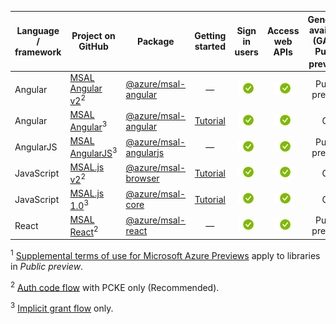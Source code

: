 | Language / framework | Project on<br/>GitHub                                                                                                    | Package                                                                      | Getting<br/>started                             | Sign in users                                         | Access web APIs                                                 | Generally available (GA) *or*<br/>Public preview<sup>1</sup> |
|----------------------|--------------------------------------------------------------------------------------------------------------------------|------------------------------------------------------------------------------|:-----------------------------------------------:|:-----------------------------------------------------:|:---------------------------------------------------------------:|:------------------------------------------------------------:|
| Angular              | [MSAL Angular v2](https://github.com/AzureAD/microsoft-authentication-library-for-js/blob/dev/lib/msal-angular)<sup>2</sup>         | [@azure/msal-angular](https://www.npmjs.com/package/@azure/msal-angular)     | —                                               | ![Library can request ID tokens for user sign-in.][y] | ![Library can request access tokens for protected web APIs.][y] | Public preview                                               |
| Angular              | [MSAL Angular](https://github.com/AzureAD/microsoft-authentication-library-for-js/tree/msal-angular-v1/lib/msal-angular)<sup>3</sup> | [@azure/msal-angular](https://www.npmjs.com/package/@azure/msal-angular)     |[Tutorial](../articles/active-directory/develop/tutorial-v2-angular.md)| ![Library can request ID tokens for user sign-in.][y] | ![Library can request access tokens for protected web APIs.][y] | GA                                                           |
| AngularJS            | [MSAL AngularJS](https://github.com/AzureAD/microsoft-authentication-library-for-js/tree/dev/lib/msal-angularjs)<sup>3</sup>         | [@azure/msal-angularjs](https://www.npmjs.com/package/@azure/msal-angularjs) | —                                               | ![Library can request ID tokens for user sign-in.][y] | ![Library can request access tokens for protected web APIs.][y] | Public preview                                               |
| JavaScript           | [MSAL.js v2](https://github.com/AzureAD/microsoft-authentication-library-for-js/tree/dev/lib/msal-browser)<sup>2</sup>              | [@azure/msal-browser](https://www.npmjs.com/package/@azure/msal-browser)     | [Tutorial](../articles/active-directory/develop/tutorial-v2-javascript-auth-code.md) | ![Library can request ID tokens for user sign-in.][y] | ![Library can request access tokens for protected web APIs.][y] | GA                                                           |
|JavaScript|[MSAL.js 1.0](https://github.com/AzureAD/microsoft-authentication-library-for-js/tree/dev/lib/msal-core)<sup>3</sup> | [@azure/msal-core](https://www.npmjs.com/package/@azure/msal-core)    | [Tutorial](../articles/active-directory/develop/tutorial-v2-javascript-spa.md)| ![Library can request ID tokens for user sign-in.][y] | ![Library can request access tokens for protected web APIs.][y] | GA                                                           |
| React                | [MSAL React](https://github.com/AzureAD/microsoft-authentication-library-for-js/tree/dev/lib/msal-react)<sup>2</sup>                 | [@azure/msal-react](https://www.npmjs.com/package/@azure/msal-react)         | —                                               | ![Library can request ID tokens for user sign-in.][y] | ![Library can request access tokens for protected web APIs.][y] | Public preview                                               |
<!--
| Vue | [Vue MSAL]( https://github.com/mvertopoulos/vue-msal) | [vue-msal]( https://www.npmjs.com/package/vue-msal) | ![X indicating no.][n] | ![Green check mark.][y] | ![Green check mark.][y] | -- |
-->

<sup>1</sup> [Supplemental terms of use for Microsoft Azure Previews][preview-tos] apply to libraries in *Public preview*.

<sup>2</sup> [Auth code flow][auth-code-flow] with PCKE only (Recommended). 

<sup>3</sup> [Implicit grant flow][implicit-flow] only.

<!--Image references-->

[y]: ../articles/active-directory/develop/media/common/yes.png
[n]: ../articles/active-directory/develop/media/common/no.png

<!--Reference-style links -->
[AAD-App-Model-V2-Overview]: v2-overview.md
[Microsoft-SDL]: https://www.microsoft.com/securityengineering/sdl/
[preview-tos]: https://azure.microsoft.com/support/legal/preview-supplemental-terms/
[auth-code-flow]: ../articles/active-directory/develop/v2-oauth2-auth-code-flow.md
[implicit-flow]: ../articles/active-directory/develop/v2-oauth2-implicit-grant-flow.md